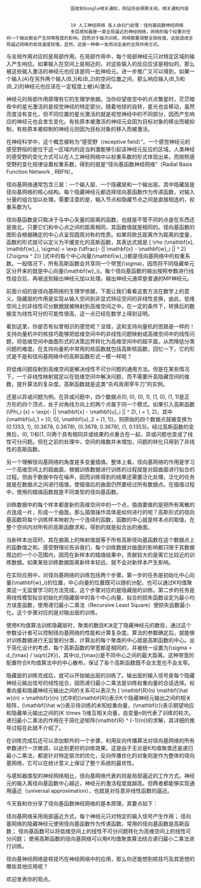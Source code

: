 
                            
                            因收到Google相关通知，网站将会择期关闭。相关通知内容
                            
                            
                            19 人工神经网络 各人自扫门前雪：径向基函数神经网络
                            多层感知器是一类全局逼近的神经网络，网络的每个权重对任何一个输出都会产生同等程度的影响。因而对于每次训练，网络都要调整全部权值，这就造成全局逼近网络的收敛速度较慢。显然，这是一种牵一发而动全身的全局作用方式。

与全局作用对应的是局部作用。在局部作用中，每个局部神经元只对特定区域的输入产生响应。如果输入在空间上是相近的，对这些输入的反应应该是相似的，那么被这些输入激活的神经元也应该是同一批神经元。进一步推广又可以得到，如果一个输入\(A\)在另外两个输入\(B_1\)和\(B_2\)的空间位置之间，那么响应输入\(B_1\)和\(B_2\)的神经元也应该在一定程度上被\(A\)激活。

神经元的局部作用原理有它的生理学依据。当你仰望夜空中的点点繁星时，茫茫暗夜中的星光激活的是视觉神经的特定部分。随着地球的自转，星光也会移动，虽然亮度没有变化，但不同位置的星光激活的就是视觉神经中的不同部分，因而产生响应的神经元也会发生变化。有些原本被激活的神经元会因为目标对象的移出而被抑制，有些原本被抑制的神经元则因为目标对象的移入而被激活。

在神经科学中，这个概念被称为“感受野（receptive field）”。一个感觉神经元的感受野指的是位于这一区域内的适当刺激能够引起该神经元反应的区域。人类神经的感受野的变化方式可以在人工神经网络中以权重系数的形式体现出来，而按照感受野的变化规律设置权重系数，得到的就是“径向基函数神经网络”（Radial Basis Function Network , RBFN）。

径向基网络通常包含三层：一个输入层、一个隐藏层和一个输出层。其中隐藏层是径向基网络的核心结构。每个隐藏神经元都选择径向基函数作为传递函数，对输入分量的组合加以处理。需要注意的是，输入节点和隐藏节点之间是直接相连的，权重系数为1。

径向基函数是只取决于与中心矢量的距离的函数，也就是不管不同的点是在东西还是南北，只要它们和中心点之间的距离相同，其函数值就是相同的。径向基函数的图形会根据确定的中心点呈现圆周对称的性质。如果将欧氏距离作为距离的度量，函数的形式就可以定义为平缓变化的高斯函数，其表达式就是
\[ \\rho (\\mathbf{x}, \\mathbf{w}_i, \\sigma) = \\exp (\\dfrac{- || \\mathbf{x} - \\mathbf{w}_i || ^ 2}{2\\sigma ^ 2}) \]式中的每个中心向量\(\\mathbf{w}_i\)都是径向基网络中的权重系数。一般情况下，所有高斯函数会共享同一个带宽\(\\sigma\)，因而将不同隐藏单元区分开来的就是中心向量\(\\mathbf{w}_i\)。每个径向基函数的输出按照参数进行线性组合后，再被送到输出神经元加以处理。输出神经元通常是普通的MP神经元。

前面介绍的是径向基网络的生理学依据，下面让我们看看这套方法在数学上的意义。隐藏层的作用是实现从输入空间到非显式特征空间的非线性变换，由此，低维空间上的非线性可分数据就被映射到高维空间之中。在一定的条件下，转换后的数据变为线性可分的可能性很高，这一点已经在数学上得到证明。

看到这里，你是否有似曾相识的感觉呢？没错，这和支持向量机的思路是一样的！支持向量机中的核技巧能够把低维空间中的非线性问题映射成高维空间中的线性问题，将低维空间中曲面形式的决策边界转化为高维空间中的超平面，从而降低分类问题的难度。在支持向量机中常用的核函数就包括高斯核函数，回忆一下，它的形式是不是和径向基网络中的高斯函数形式一模一样呢？

将低维问题投射到高维空间是解决线性不可分问题的通用方法。但是在某些情况下，一个非线性映射就足以在低维空间中解决问题，而不需要升高隐藏空间的维数，提升算法的复杂度。高斯函数就是这类“杀鸡焉用宰牛刀”的实例。

还是以异或问题为例。在异或问题中，四个数据点(0, 0), (0, 1), (1, 0), (1, 1)是正方形的四个顶点，处于对角线方向上的两个点属于同一个模式。如果引入高斯函数\(\\Phi_i (x) = \\exp(- || \\mathbf{x} - \\mathbf{u}_i || ^ 2), i = 1, 2\)，其中\(\\mathbf{u}_1 = \[0, 0\], \\mathbf{u}_2 = \[1, 1\]\)，则原始的四个数据点就被变换为(0.1353, 1), (0.3678, 0.3678), (0.3678, 0.3678), (1, 0.1353)。经过高斯函数的变换后，(0, 1)和(1, 0)两个具有相同异或结果的点重合在一起，异或问题也变成了线性可分问题。但在之前的处理中，空间的维数并未增加，问题的转化只用到了非线性的高斯函数。

另一个理解径向基网络的角度是多变量插值。整体上看，径向基网络的作用是学习一个高维空间上的超曲面，根据训练数据进行训练的过程就是对超曲面进行拟合的过程。但由于数据中存在噪声，因而训练得到的结果还需要泛化处理，泛化的任务就是在数据点之间进行插值，使插值后的曲面仍然要经过所有数据点。在插值过程中，使用的插值函数就是不同类型的径向基函数。

训练数据中的每个样本都是新的高维空间中的一个点，插值要做的是把所有离散的点连成一片，形成一个曲面。那么插值操作具体是如何进行的呢？高斯形式的径向基函数将每个训练样本映射为一个连续的函数，函数的中心就是样本点的取值。在整个空间内对所有的高斯函数求和，得到的就是拟合出的曲面。

当新样本出现时，其在曲面上的映射值就等于所有高斯径向基函数在这个数据点上的函数值之和。感受野理论告诉我们，每个训练数据对曲面的影响都只限于其数据周边的一个小范围内，因而在新样本的插值结果中，贡献较大的是离它比较近的训练数据。如果某些训练数据距离新样本较远，就不会对新样本产生影响。

在实际应用中，对径向基网络的训练包括两个步骤。第一步的任务是初始化中心向量\(\\mathbf{w}_i\)的位置，中心向量的位置既可以随机分配，也可以通过K均值聚类这一无监督学习的方法完成。这个步骤对应的是隐藏层的训练。第二步的任务是用线性模型拟合初始化的隐藏层中的各个中心向量，拟合的损失函数设定为最小均方误差函数，使用递归最小二乘法（Recursive Least Square）使损失函数最小化。这个步骤对应的是对输出层的训练。

使用K均值算法训练隐藏层时，聚类的数目K决定了隐藏神经元的数目，通过这个参数设计者可以控制径向基网络的性能和计算复杂度。算法的参数确定后，就能够对训练数据进行无监督的分类，计算出的每个聚类的中心就是高斯函数的中心。出于简化设计的考虑，每个高斯函数的带宽都是相同的，并被统一设置为\(\\sigma = d_{\\max} / \\sqrt{2K}\)，其中\(d_{\\max}\)是不同中心之间的最大距离。这种带宽的配置符合K均值算法中的中心散布，保证了各个高斯函数既不会太宽也不会太窄。

隐藏层的训练完成后，就可以开始输出层的训练了。输出层的输入信号是每个隐藏神经元输出信号的线性组合，因而递归最小二乘法是训练权重向量的合适选择。权重向量和隐藏神经元输出之间的关系可以表示为
\[ \\mathbf{R}(n) \\mathbf{\\hat w}(n) = \\mathbf{r}(n) \]式中的\(\\mathbf{R}\)表示K个隐藏神经元输出之间的相关矩阵，\(\\mathbf{\\hat w}\)表示待训练的未知权重向量，\(\\mathbf{r}\)表示期望响应和隐藏单元输出之间的\(K \\times 1\)维互相关向量，自变量n则代表了训练的轮次。递归最小二乘法的作用在于简化逆矩阵\(\\mathbf{R} ^ {-1}(n)\)的求解，其详细的推导过程在此就不介绍了。

在训练完成后还可以添加额外的一个步骤，利用反向传播算法对径向基网络的所有参数进行一次微调，以达到更好的训练效果。这是由于无论是K均值聚类还是递归最小二乘法，都是针对特定层次的优化，反向传播优化的对象则是作为整体的径向基网络，它可以在统计意义上保证了整个系统的最优性。

与感知器类型的神经网络相比，径向基网络代表的则是局部逼近的工作方式。神经元的输入离径向基函数中心越近，神经元的激活程度就越高。但两者都能够实现通用逼近（universal approximation），也就是对任意非线性函数的逼近。

今天我和你分享了径向基函数神经网络的基本原理，其要点如下：


径向基网络采用局部逼近方式，每个神经元只对特定的输入信号产生作用；
径向基网络的隐藏神经元使用径向基函数作为传递函数，常用的径向基函数是高斯函数；
径向基函数可以将低维空间上的线性不可分问题转化为高维空间上的线性可分问题；
使用高斯函数的径向基网络可以用K均值聚类算法结合递归最小二乘法进行训练。


径向基神经网络是核技巧在神经网络中的应用，那么你还能想到核技巧及其思想的哪些其他应用呢？

欢迎发表你的观点。



                        
                        
                            